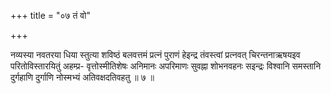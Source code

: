+++
title = "०७ तं वो"

+++

नव्यस्या नवतरया धिया स्तुत्या शविष्ठं बलवत्तमं प्रत्नं पुराणं हेइन्द्र तंवस्त्वां प्रत्नवत् चिरन्तनाऋषयइव परितोविस्तारयितुं अहम्प्र- वृत्तोस्मीतिशेषः अनिमानः अपरिमाणः सुवह्ना शोभनवहनः सइन्द्रः विश्वानि समस्तानि दुर्गहाणि दुर्गाणि नोस्मभ्यं अतिवक्षदतिवहतु ॥ ७ ॥